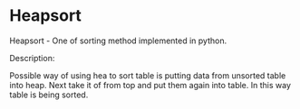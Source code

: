 # Heapsort
Heapsort - One of sorting method implemented in python.

Description:

Possible way of using hea to sort table is putting data from unsorted table into heap. Next take it of from top and put them again into table. In this way table is being sorted.

